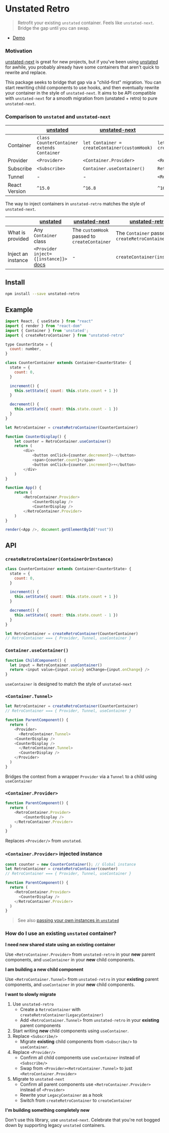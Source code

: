 # Unstated Retro

> Retrofit your existing `unstated` container. Feels like `unstated-next`. Bridge the gap until you can swap.

 - [Demo](https://codesandbox.io/s/reverse-unstated-migration-example-fy7yp?fontsize=14)

### Motivation

[unstated-next](https://github.com/jamiebuilds/unstated-next) is great for new projects, but if you've been using [unstated](https://github.com/jamiebuilds/unstated) for awhile, you probably already have some containers that aren't quick to rewrite and replace.

This package seeks to bridge that gap via a "child-first" migration. You can start rewriting child components to use hooks, and then eventually rewrite your container in the style of `unstated-next`. It aims to be API compatible with `unstated-next` for a smooth migration from (unstated + retro) to pure `unstated-next`.

### Comparison to `unstated` and `unstated-next`

|               | [unstated](https://github.com/jamiebuilds/unstated)     | [unstated-next](https://github.com/jamiebuilds/unstated-next)  | [unstated-retro](https://github.com/loganvolkers/unstated-retro)        |
|---------------|--------------|---------------|-----------------------|
| Container | `class CounterContainer extends Container`        | `let Container = createContainer(customHook)`         | `let RetroContainer = createRetroContainer(CounterContainer)`               |
| Provider | `<Provider>` | `<Container.Provider>` | `<RetroContainer.Provider>` |
| Subscribe | `<Subscribe>` | `Container.useContainer()` |  `RetroContainer.useContainer()`  |
| Tunnel | - | - |  `<RetroContainer.Tunnel>`  |
| React Version | `^15.0` | `^16.8` | `^16.8` |

The way to inject containers in `unstated-retro` matches the style of `unstated-next`.

|               | [unstated](https://github.com/jamiebuilds/unstated)     | [unstated-next](https://github.com/jamiebuilds/unstated-next)  | [unstated-retro](https://github.com/loganvolkers/unstated-retro)        |
|---------------|--------------|---------------|-----------------------|
| What is provided |  Any `Container` class | The `customHook` passed to `createContainer` |  The `Container` passed to `createRetroContainer` |
| Inject an instance | `<Provider inject={[instance]}>` [docs](https://github.com/jamiebuilds/unstated#passing-your-own-instances-directly-to-subscribe-to) | - | `createContainer(instance)` |

## Install

```sh
npm install --save unstated-retro
```

## Example

```js
import React, { useState } from "react"
import { render } from "react-dom"
import { Container } from 'unstated';
import { createRetroContainer } from "unstated-retro"

type CounterState = {
  count: number,
}

class CounterContainer extends Container<CounterState> {
  state = {
    count: 0,
  }

  increment() {
    this.setState({ count: this.state.count + 1 })
  }

  decrement() {
    this.setState({ count: this.state.count - 1 })
  }
}

let RetroContainer = createRetroContainer(CounterContainer)

function CounterDisplay() {
	let counter = RetroContainer.useContainer()
	return (
		<div>
			<button onClick={counter.decrement}>-</button>
			<span>{counter.count}</span>
			<button onClick={counter.increment}>+</button>
		</div>
	)
}

function App() {
	return (
		<RetroContainer.Provider>
			<CounterDisplay />
			<CounterDisplay />
		</RetroContainer.Provider>
	)
}

render(<App />, document.getElementById("root"))
```

## API

### `createRetroContainer(ContainerOrInstance)`

```js
class CounterContainer extends Container<CounterState> {
  state = {
    count: 0,
  }

  increment() {
    this.setState({ count: this.state.count + 1 })
  }

  decrement() {
    this.setState({ count: this.state.count - 1 })
  }
}

let RetroContainer = createRetroContainer(CounterContainer)
// RetroContainer === { Provider, Tunnel, useContainer }
```

### `Container.useContainer()`

```js
function ChildComponent() {
  let input = RetroContainer.useContainer()
  return <input value={input.value} onChange={input.onChange} />
}
```

`useContainer` is designed to match the style of `unstated-next`

### `<Container.Tunnel>`

```js
let RetroContainer = createRetroContainer(CounterContainer)
// RetroContainer === { Provider, Tunnel, useContainer }

function ParentComponent() {
  return (
    <Provider>
      <RetroContainer.Tunnel>
	<CounterDisplay />
	<CounterDisplay />
      </RetroContainer.Tunnel>
      <CounterDisplay />
    </Provider>
  )
}
```

Bridges the context from a wrapper `Provider` via a `Tunnel` to a child using `useContainer`

### `<Container.Provider>`

```js
function ParentComponent() {
  return (
    <RetroContainer.Provider>
      	<CounterDisplay />
    </RetroContainer.Provider>
  )
}
```

Replaces `<Provider/>` from `unstated`.


### `<Container.Provider>` injected instance

```js
const counter = new CounterContainer(); // Global instance
let RetroContainer = createRetroContainer(counter)
// RetroContainer === { Provider, Tunnel, useContainer }

function ParentComponent() {
  return (
    <RetroContainer.Provider>
      <CounterDisplay />
    </RetroContainer.Provider>
  )
}
```
> See also [passing your own instances in `unstated`](https://github.com/jamiebuilds/unstated#passing-your-own-instances-directly-to-subscribe-to)



### How do I use an existing `unstated` container?

**I need new shared state using an existing container**

Use `<RetroContainer.Provider>` from `unstated-retro` in your **new** parent components, and `useContainer` in your **new** child components.

**I am building a new child component**

Use `<RetroContainer.Tunnel>` from `unstated-retro` in your **existing** parent components, and `useContainer` in your **new** child components.

**I want to slowly migrate**

 1. Use `unstated-retro`
     - Create a `RetroContainer` with `createRetroContainer(LegacyContainer)`
     - Add `<RetroContainer.Tunnel>` from `unstated-retro` in your **existing** parent components
 2. Start writing **new** child components using `useContainer`.
 3. Replace `<Subscribe/>`
     - Migrate **existing** child components from `<Subscribe/>` to `useContainer`.
 4. Replace `<Provider/>`
     - Confirm all child components use `useContainer` instead of `<Subscribe/>`
     - Swap from `<Provider><RetroContainer.Tunnel>` to just `<RetroContainer.Provider>`
 5. Migrate to `unstated-next`
     - Confirm all parent components use `<RetroContainer.Provider>` instead of `<Provider>`
     - Rewrite your `LegacyContainer` as a hook
     - Switch from `createRetroContainer` to `createContainer`

**I'm building something completely new**

Don't use this library, use `unstated-next`. Celebrate that you're not bogged down by supporting legacy `unstated` containers.
